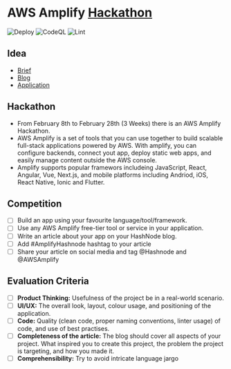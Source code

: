 # AWS Amplify [Hackathon](https://townhall.hashnode.com/announcing-aws-amplify-hackathon-on-hashnode)

![Deploy](https://github.com/woodRock/silver-rotary-phone/workflows/Deploy/badge.svg)
![CodeQL](https://github.com/woodRock/silver-rotary-phone/workflows/CodeQL/badge.svg)
![Lint](https://github.com/woodRock/silver-rotary-phone/workflows/Lint/badge.svg)

## Idea

- [Brief](https://github.com/woodRock/silver-rotary-phone/blob/main/idea.md)
- [Blog](https://github.com/woodRock/silver-rotary-phone/tree/dev/blog)
- [Application](https://main.d3rwfn08hdk6tn.amplifyapp.com)

## Hackathon

- From February 8th to February 28th (3 Weeks) there is an AWS Amplify Hackathon.
- AWS Amplify is a set of tools that you can use together to build scalable full-stack applications powered by AWS. With amplify, you can configure backends, connect yout app, deploy static web apps, and easily manage content outside the AWS console.
- Amplify supports popular framewors includeing JavaScript, React, Angular, Vue, Next.js, and mobile platforms including Andriod, iOS, React Native, Ionic and Flutter.

## Competition

- [ ] Build an app using your favourite language/tool/framework.
- [ ] Use any AWS Amplify free-tier tool or service in your application.
- [ ] Write an article about your app on your HashNode blog.
- [ ] Add #AmplifyHashnode hashtag to your article
- [ ] Share your article on social media and tag @Hashnode and @AWSAmplify

## Evaluation Criteria

- [ ] **Product Thinking:** Usefulness of the project be in a real-world scenario.
- [ ] **UI/UX:** The overall look, layout, colour usage, and positioning of the application.
- [ ] **Code:** Quality (clean code, proper naming conventions, linter usage) of code, and use of best practises.
- [ ] **Completeness of the article:** The blog should cover all aspects of your project. What inspired you to create this project, the problem the project is targeting, and how you made it.
- [ ] **Comprehensibility:** Try to avoid intricate language jargo
